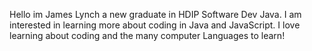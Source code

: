 Hello im James Lynch a new graduate in HDIP Software Dev Java. I am interested in learning more about coding in Java and JavaScript. I love learning about coding and the many computer Languages to learn!
